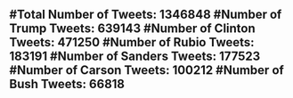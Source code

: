 #Total Number of Tweets: 1346848 
#Number of Trump Tweets: 639143
#Number of Clinton Tweets: 471250
#Number of Rubio Tweets: 183191
#Number of Sanders Tweets: 177523
#Number of Carson Tweets: 100212
#Number of Bush Tweets: 66818
---

